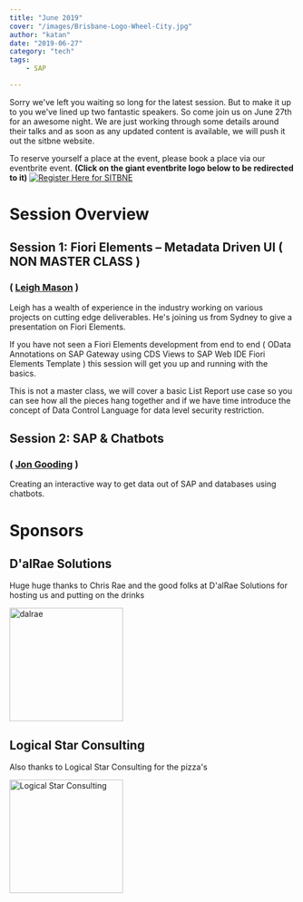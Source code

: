 ```yaml
---
title: "June 2019"
cover: "/images/Brisbane-Logo-Wheel-City.jpg"
author: "katan"
date: "2019-06-27"
category: "tech"
tags:
    - SAP

---
```


Sorry we've left you waiting so long for the latest session.  But to make it up to you we've lined up two fantastic speakers.  So come join us on June 27th for an awesome night. We are just working through some details around their talks and as soon as any updated content is available, we will push it out the sitbne website.

To reserve yourself a place at the event, please book a place via our eventbrite event. <b>(Click on the giant eventbrite logo below to be redirected to it)</b>
[![Register Here for SITBNE](https://www.eventbrite.com.au/wp-content/themes/core/img/eventbrite-logo.svg)](https://www.eventbrite.com/e/sap-inside-track-brisbane-june-2019-tickets-62915557125)

# Session Overview

## Session 1: Fiori Elements – Metadata Driven UI ( NON MASTER CLASS ) 
### ( [Leigh Mason](https://twitter.com/Whatisthemason) )

Leigh has a wealth of experience in the industry working on various projects on cutting edge deliverables. He's joining us from Sydney to give a presentation on Fiori Elements.

If you have not seen a Fiori Elements development from end to end ( OData Annotations on SAP Gateway using CDS Views to SAP Web IDE Fiori Elements Template ) this session will get you up and running with the basics.

This is not a master class, we will cover a basic List Report use case so you can see how all the pieces hang together and if we have time introduce the concept of Data Control Language for data level security restriction.

## Session 2: SAP & Chatbots
### ( [Jon Gooding](https://twitter.com/jon_gooding) )
Creating an interactive way to get data out of SAP and databases using chatbots.   

# Sponsors

## D'alRae Solutions
Huge huge thanks to Chris Rae and the good folks at D'alRae Solutions for hosting us and putting on the drinks 

<img src="/images/sponsor logos/dalrae logo.png" alt="dalrae" width="200"/>



## Logical Star Consulting
Also thanks to Logical Star Consulting for the pizza's

<img src="/images/sponsor logos/Logical Star Consulting Logo.png" alt="Logical Star Consulting" width="200"/>
